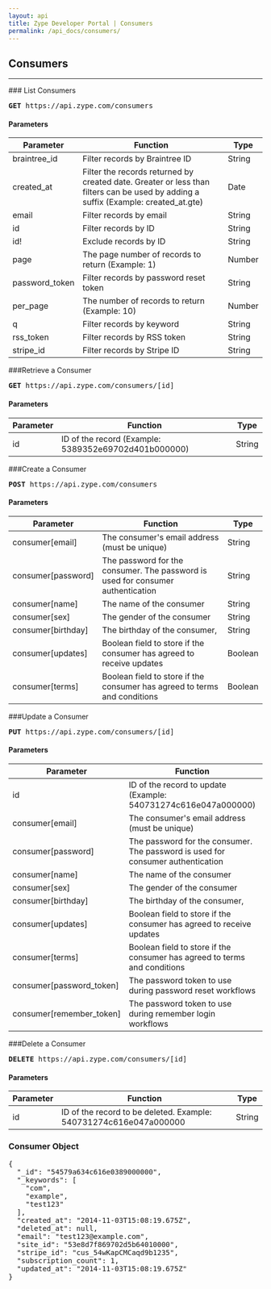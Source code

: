 ```yaml
---
layout: api
title: Zype Developer Portal | Consumers
permalink: /api_docs/consumers/
---
```


## Consumers
<hr />
### List Consumers
<pre>
<b>GET</b> https://api.zype.com/consumers
</pre>

#### Parameters

Parameter | Function | Type
--------- | -------- | ----
braintree_id | Filter records by Braintree ID | String
created_at | Filter the records returned by created date. Greater or less than filters can be used by adding a suffix (Example: created_at.gte) | Date
email     | Filter records by email | String
id        | Filter records by ID | String
id!       | Exclude records by ID | String
page      | The page number of records to return (Example: 1) | Number
password_token | Filter records by password reset token | String
per_page  | The number of records to return (Example: 10) | Number
q         | Filter records by keyword | String
rss_token | Filter records by RSS token | String
stripe_id | Filter records by Stripe ID | String

###Retrieve a Consumer
<pre><b>GET</b> https://api.zype.com/consumers/[id]
</pre>

#### Parameters

Parameter | Function | Type
--------- | -------- | ----
id        | ID of the record (Example: 5389352e69702d401b000000) | String

###Create a Consumer
<pre><b>POST</b> https://api.zype.com/consumers
</pre>

#### Parameters

Parameter | Function | Type
--------- | -------- | ----
consumer[email] | The consumer's email address (must be unique) | String
consumer[password] | The password for the consumer. The password is used for consumer authentication | String
consumer[name] | The name of the consumer | String
consumer[sex] | The gender of the consumer | String
consumer[birthday] | The birthday of the consumer, | String
consumer[updates] | Boolean field to store if the consumer has agreed to receive updates | Boolean
consumer[terms] | Boolean field to store if the consumer has agreed to terms and conditions | Boolean

###Update a Consumer
<pre><b>PUT</b> https://api.zype.com/consumers/[id]</pre>

#### Parameters

Parameter | Function | Type
--------- | -------- | ----
id | ID of the record to update (Example: 540731274c616e047a000000) | String
consumer[email] | The consumer's email address (must be unique) | String
consumer[password] | The password for the consumer. The password is used for consumer authentication | String
consumer[name] | The name of the consumer | String
consumer[sex] | The gender of the consumer | String
consumer[birthday] | The birthday of the consumer, | String
consumer[updates] | Boolean field to store if the consumer has agreed to receive updates | Boolean
consumer[terms] | Boolean field to store if the consumer has agreed to terms and conditions | Boolean
consumer[password_token] | The password token to use during password reset workflows | String
consumer[remember_token] | The password token to use during remember login workflows | String

###Delete a Consumer
<pre><b>DELETE</b> https://api.zype.com/consumers/[id]
</pre>

#### Parameters

Parameter | Function | Type
--------- | -------- | ----
id | ID of the record to be deleted. Example: 540731274c616e047a000000 | String

### Consumer Object

<pre>
{
  "_id": "54579a634c616e0389000000",
  "_keywords": [
    "com",
    "example",
    "test123"
  ],
  "created_at": "2014-11-03T15:08:19.675Z",
  "deleted_at": null,
  "email": "test123@example.com",
  "site_id": "53e8d7f869702d5b64010000",
  "stripe_id": "cus_54wKapCMCaqd9b1235",
  "subscription_count": 1,
  "updated_at": "2014-11-03T15:08:19.675Z"
}
</pre>